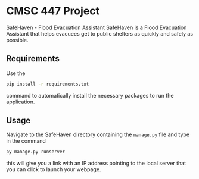 # CMSC 447 Project
SafeHaven - Flood Evacuation Assistant
SafeHaven is a Flood Evacuation Assistant that helps evacuees get to public shelters as quickly and safely as possible.

## Requirements
Use the 
```bash
pip install -r requirements.txt
```
command to automatically install the necessary packages to run the application.

## Usage
Navigate to the SafeHaven directory containing the `manage.py` file and type in the command
```bash
py manage.py runserver
``` 
this will give you a link with an IP address pointing to the local server that you can click to launch your webpage.
